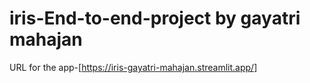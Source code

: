 # iris-End-to-end-project by gayatri mahajan

 URL  for the app-[https://iris-gayatri-mahajan.streamlit.app/]
